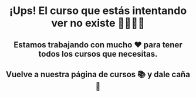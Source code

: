 <h1 align="center">¡Ups! El curso que estás intentando ver no existe 🤷‍♂️🤷‍♀️</h1>

<h2 align="center">Estamos trabajando con mucho ❤️ para tener todos los cursos que necesitas.</h2>

<h2 align="center">Vuelve a nuestra página de cursos 📚 y dale caña 💪</h2>
